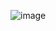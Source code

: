 ![image](https://github.com/yl-me/Notes-of-computer-graphics/blob/master/LearnOpenGL/4Advanced-OpenGL/6Cubemaps/3Refraction/refration.png)